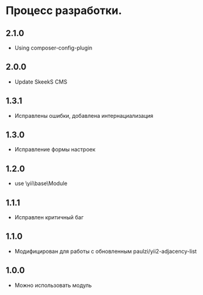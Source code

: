 Процесс разработки.
==============

2.1.0
-----------------
 * Using composer-config-plugin
 
2.0.0
-----------------
  * Update SkeekS CMS

1.3.1
-----------------
  * Исправлены ошибки, добавлена интернациализация

1.3.0
-----------------
  * Исправление формы настроек

1.2.0
-----------------
  * use \yii\base\Module

1.1.1
-----------------
  * Исправлен критичный баг
 
1.1.0
-----------------
  * Модифицирован для работы с обновленным paulzi/yii2-adjacency-list

1.0.0
-----------------
  * Можно использовать модуль
